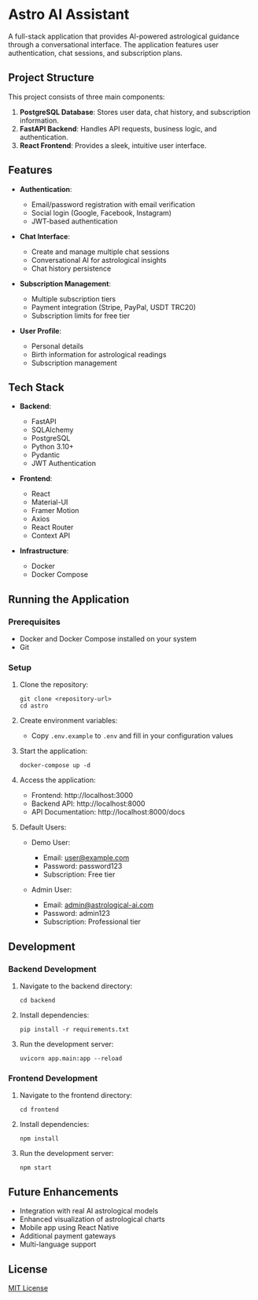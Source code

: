 # Astro AI Assistant

A full-stack application that provides AI-powered astrological guidance through a conversational interface. The application features user authentication, chat sessions, and subscription plans.

## Project Structure

This project consists of three main components:

1. **PostgreSQL Database**: Stores user data, chat history, and subscription information.
2. **FastAPI Backend**: Handles API requests, business logic, and authentication.
3. **React Frontend**: Provides a sleek, intuitive user interface.

## Features

- **Authentication**:
  - Email/password registration with email verification
  - Social login (Google, Facebook, Instagram)
  - JWT-based authentication

- **Chat Interface**:
  - Create and manage multiple chat sessions
  - Conversational AI for astrological insights
  - Chat history persistence

- **Subscription Management**:
  - Multiple subscription tiers
  - Payment integration (Stripe, PayPal, USDT TRC20)
  - Subscription limits for free tier

- **User Profile**:
  - Personal details
  - Birth information for astrological readings
  - Subscription management

## Tech Stack

- **Backend**:
  - FastAPI
  - SQLAlchemy
  - PostgreSQL
  - Python 3.10+
  - Pydantic
  - JWT Authentication

- **Frontend**:
  - React
  - Material-UI
  - Framer Motion
  - Axios
  - React Router
  - Context API

- **Infrastructure**:
  - Docker
  - Docker Compose

## Running the Application

### Prerequisites

- Docker and Docker Compose installed on your system
- Git

### Setup

1. Clone the repository:
   ```
   git clone <repository-url>
   cd astro
   ```

2. Create environment variables:
   - Copy `.env.example` to `.env` and fill in your configuration values

3. Start the application:
   ```
   docker-compose up -d
   ```

4. Access the application:
   - Frontend: http://localhost:3000
   - Backend API: http://localhost:8000
   - API Documentation: http://localhost:8000/docs

5. Default Users:
   - Demo User:
     - Email: user@example.com
     - Password: password123
     - Subscription: Free tier
   
   - Admin User:
     - Email: admin@astrological-ai.com
     - Password: admin123
     - Subscription: Professional tier

## Development

### Backend Development

1. Navigate to the backend directory:
   ```
   cd backend
   ```

2. Install dependencies:
   ```
   pip install -r requirements.txt
   ```

3. Run the development server:
   ```
   uvicorn app.main:app --reload
   ```

### Frontend Development

1. Navigate to the frontend directory:
   ```
   cd frontend
   ```

2. Install dependencies:
   ```
   npm install
   ```

3. Run the development server:
   ```
   npm start
   ```

## Future Enhancements

- Integration with real AI astrological models
- Enhanced visualization of astrological charts
- Mobile app using React Native
- Additional payment gateways
- Multi-language support

## License

[MIT License](LICENSE)
